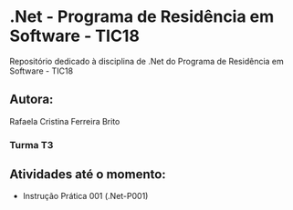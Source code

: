 # .Net - Programa de Residência em Software - TIC18
Repositório dedicado à disciplina de .Net do Programa de Residência em Software - TIC18

## Autora:
Rafaela Cristina Ferreira Brito

### Turma T3

## Atividades até o momento:
- Instrução Prática 001 (.Net-P001)


